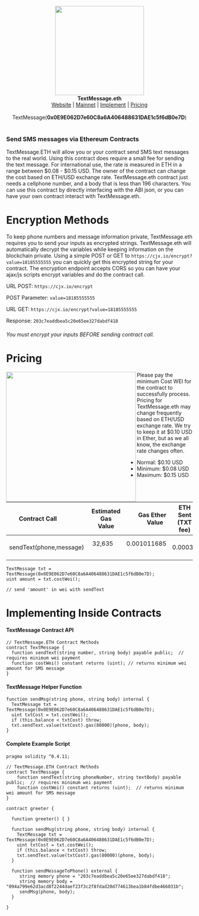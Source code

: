 <p align="center">
  <img width="240" src="http://i.imgur.com/OhQ1ngW.png"><br>
    <b>TextMessage.eth</b><br>
  <a href="https://hunterlong.github.io/textmessage.eth">Website</a> |
  <a href="https://etherscan.io/address/textmessage.eth#code">Mainnet</a> |
  <a href="#implementing-inside-contracts">Implement</a> |
  <a href="#pricing">Pricing</a><br>
  <br>
  TextMessage(<b>0x0E9E062D7e60C8a6A406488631DAE1c5f6dB0e7D</b>)
  <br><br>
</p>

### Send SMS messages via Ethereum Contracts

</center>

TextMessage.ETH will allow you or your contract send SMS text messages to the real world. Using this contract does require a small fee for sending the text message. For international use, the rate is measured in ETH in a range between $0.08 - $0.15 USD. The owner of the contract can change the cost based on ETH/USD exchange rate. TextMessage.eth contract just needs a cellphone number, and a body that is less than 196 characters. You can use this contract by directly interfacing with the ABI json, or you can have your own contract interact with TextMessage.eth.

# Encryption Methods
To keep phone numbers and message information private, TextMessage.eth requires you to send your inputs as encrypted strings. TextMessage.eth will automatically decrypt the variables while keeping information on the blockchain private. Using a simple POST or GET to `https://cjx.io/encrypt?value=18185555555` you can quickly get this encrypted string for your contract. The encryption endpoint accepts CORS so you can have your ajax/js scripts encrypt variables and do the contract call. 

URL POST: `https://cjx.io/encrypt`

POST Parameter: `value=18185555555`

URL GET: `https://cjx.io/encrypt?value=18185555555`

Response: `203c7eaddbea5c20e65ee327dabdf418`

###### You must encrypt your inputs BEFORE sending contract call. 

# Pricing

<img width="350" align="left" src="https://image.ibb.co/eL07v5/Screen_Shot_2017_06_20_at_7_01_48_PM.png">
Please pay the minimum Cost WEI for the contract to successfully process. Pricing for TextMessage.eth may change frequently based on ETH/USD exchange rate. We try to keep it at $0.10 USD in Ether, but as we all know, the exchange rate changes often.

- Normal: $0.10 USD
- Minimum: $0.08 USD
- Maximum: $0.15 USD

| Contract Call             | Estimated Gas Value | Gas Ether Value        | ETH Sent (TXT fee)      |
| ------------------------- |:-------------------:| ------------------:| ----------------------- |
| sendText(phone,message)   | 32,635              | 0.001011685        |       0.00039           |


```
TextMessage txt = TextMessage(0x0E9E062D7e60C8a6A406488631DAE1c5f6dB0e7D);
uint amount = txt.costWei();

// send 'amount' in wei with sendText
```
<p></p>

# Implementing Inside Contracts

#### TextMessage Contract API
```
// TextMessage.ETH Contract Methods
contract TextMessage {
  function sendText(string number, string body) payable public;  // requires minimum wei payment
  function costWei() constant returns (uint); // returns minimum wei amount for SMS message
}
```

#### TextMessage Helper Function
```
function sendMsg(string phone, string body) internal {
  TextMessage txt = TextMessage(0x0E9E062D7e60C8a6A406488631DAE1c5f6dB0e7D);
  uint txtCost = txt.costWei();
  if (this.balance < txtCost) throw;
  txt.sendText.value(txtCost).gas(80000)(phone, body);
}
```

#### Complete Example Script
```
pragma solidity ^0.4.11;

// TextMessage.ETH Contract Methods
contract TextMessage {
    function sendText(string phoneNumber, string textBody) payable public;  // requires minimum wei payment
    function costWei() constant returns (uint);  // returns minimum wei amount for SMS message
}

contract greeter {
  
  function greeter() { }
  
  function sendMsg(string phone, string body) internal {
    TextMessage txt = TextMessage(0x0E9E062D7e60C8a6A406488631DAE1c5f6dB0e7D);
    uint txtCost = txt.costWei();
    if (this.balance < txtCost) throw;
    txt.sendText.value(txtCost).gas(80000)(phone, body);
  }

  function sendMessageToPhone() external {
     string memory phone = "203c7eaddbea5c20e65ee327dabdf418"; 
     string memory body = "094a799e62d3acd8f2244daef23f3c2f8fdad20d774613bea1b84fdbe466031b";
     sendMsg(phone, body);
  }
  
}
```
